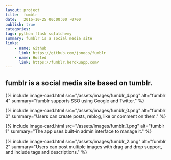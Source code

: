 ```yaml
---
layout: project
title:  fumblr
date:   2016-10-25 00:00:00 -0700
publish: true
categories: 
tags: python flask sqlalchemy
summary: fumblr is a social media site
links: 
    - name: Github
      link: https://github.com/jonoco/fumblr
    - name: Hosted
      link: https://fumblr.herokuapp.com/
---
```

## fumblr is a social media site based on tumblr.

{% include image-card.html 
    src="/assets/images/fumblr_4.png"
    alt="fumblr 4" 
    summary="fumblr supports SSO using Google and Twitter." 
%}

{% include image-card.html 
    src="/assets/images/fumblr_0.png"
    alt="fumblr 0" 
    summary="Users can create posts, reblog, like or comment on them." 
%}

{% include image-card.html 
    src="/assets/images/fumblr_1.png"
    alt="fumblr 1" 
    summary="The app uses built-in admin interface to manage it." 
%}

{% include image-card.html 
    src="/assets/images/fumblr_2.png"
    alt="fumblr 2" 
    summary="Users can post multiple images with drag and drop support, and include tags and descriptions." 
%}